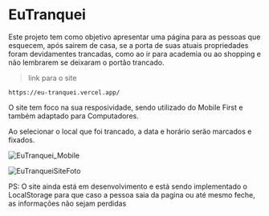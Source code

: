 # EuTranquei

Este projeto tem como objetivo apresentar uma página para as pessoas que esquecem, após sairem de casa, se a porta de suas atuais propriedades foram devidamentes trancadas, como ao ir para academia ou ao shopping e não lembrarem se deixaram o portão trancado.

>link para o site
>
```
https://eu-tranquei.vercel.app/
```
O site tem foco na sua resposividade, sendo utilizado do Mobile First e também adaptado para Computadores. 

Ao selecionar o local que foi trancado, a data e horário serão marcados e fixados. 

![EuTranquei_Mobile](https://github.com/jotabtw/EuTranquei/assets/130765143/07c96caa-0ac7-4c1e-ab26-1cfde6fbd797)

![EuTranqueiSiteFoto](https://github.com/jotabtw/EuTranquei/assets/130765143/e5b69b2a-ce67-4e87-bc93-70ba8e19df53)

PS: O site ainda está em desenvolvimento e está sendo implementado o LocalStorage para que caso a pessoa saia da pagina ou até mesmo feche, as informações não sejam perdidas

